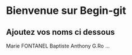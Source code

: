 # Bienvenue sur Begin-git

## Ajoutez vos noms ci dessous


Marie FONTANEL
Baptiste Anthony
G.Ro
...
